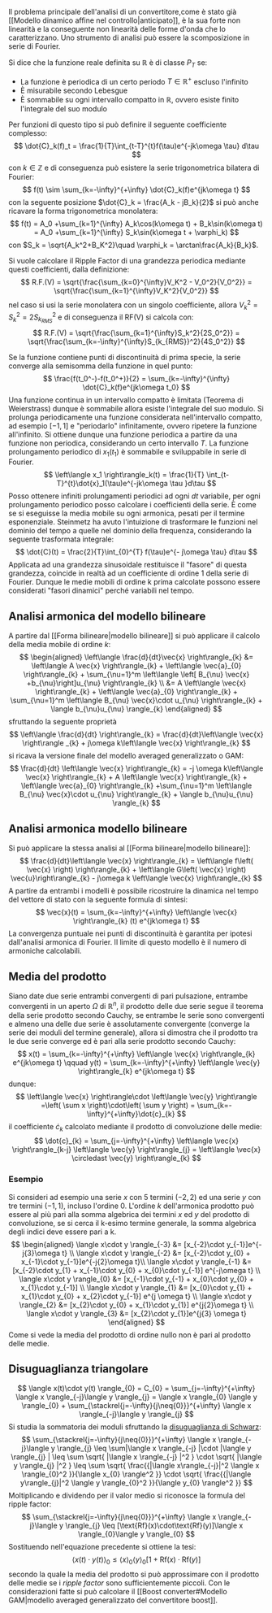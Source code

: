 Il problema principale dell'analisi di un convertitore,come è stato già [[Modello dinamico affine nel controllo|anticipato]], è la sua forte non linearità e la conseguente non linearità delle forme d'onda che lo caratterizzano. Uno strumento di analisi può essere la scomposizione in serie di Fourier.

Si dice che la funzione reale definita su $\mathbb{R}$ è di classe $P_T$ se:
- La funzione è periodica di un certo periodo $T \in \mathbb{R}^+$ escluso l'infinito
- È misurabile secondo Lebesgue
- È sommabile su ogni intervallo compatto in $\mathbb{R}$, ovvero esiste finito l'integrale del suo modulo

Per funzioni di questo tipo si può definire il seguente coefficiente complesso:
$$
\dot{C}_k(f)_t = \frac{1}{T}\int_{t-T}^{t}f(\tau)e^{-jk\omega \tau} d\tau
$$
con $k\in\mathbb{Z}$ e di conseguenza può esistere la serie trigonometrica bilatera di Fourier:
$$
f(t) \sim \sum_{k=-\infty}^{+\infty} \dot{C}_k(f)e^{jk\omega t}
$$
con la seguente posizione $\dot{C}_k = \frac{A_k - jB_k}{2}$ si può anche ricavare la forma trigonometrica monolatera:
$$
f(t) = A_0 +\sum_{k=1}^{\infty} A_k\cos(k\omega t) + B_k\sin(k\omega t) = A_0 +\sum_{k=1}^{\infty} S_k\sin(k\omega t + \varphi_k)
$$
con $S_k = \sqrt{A_k^2+B_K^2}\quad \varphi_k = \arctan\frac{A_k}{B_k}$.

Si vuole calcolare il Ripple Factor di una grandezza periodica mediante questi coefficienti, dalla definizione:
$$
R.F.(V) = \sqrt{\frac{\sum_{k=0}^{\infty}V_K^2 - V_0^2}{V_0^2}} = \sqrt{\frac{\sum_{k=1}^{\infty}V_K^2}{V_0^2}}
$$
nel caso si usi la serie monolatera con un singolo coefficiente, allora $V_{k}^2=S_k^2 = 2S_{k_{RMS}}^2$ e di conseguenza il RF(V) si calcola con:
$$
R.F.(V) = \sqrt{\frac{\sum_{k=1}^{\infty}S_k^2}{2S_0^2}} = \sqrt{\frac{\sum_{k=-\infty}^{\infty}S_{k_{RMS}}^2}{4S_0^2}}
$$

Se la funzione contiene punti di discontinuità di prima specie, la serie converge alla semisomma della funzione in quel punto:
$$
\frac{f(t_0^-)-f(t_0^+)}{2} = \sum_{k=-\infty}^{\infty} \dot{C}_k(f)e^{jk\omega t_0}
$$
Una funzione continua in un intervallo compatto è limitata (Teorema di Weierstrass) dunque è sommabile allora esiste l'integrale del suo modulo.
Si prolunga periodicamente una funzione considerata nell'intervallo compatto, ad esempio $[-1,1]$ e "periodarlo" infinitamente, ovvero ripetere la funzione all'infinito.
Si ottiene dunque una funzione periodica a partire da una funzione non periodica, considerando un certo intervallo $T$.
La funzione prolungamento periodico di $x_1(t_1)$ è sommabile e sviluppabile in serie di Fourier.
$$
\left\langle x_1 \right\rangle_k(t) = \frac{1}{T} \int_{t-T}^{t}\dot{x}_1(\tau)e^{-jk\omega \tau }d\tau
$$
Posso ottenere infiniti prolungamenti periodici ad ogni $dt$ variabile, per ogni prolungamento periodico posso calcolare i coefficienti della serie.
È come se si eseguisse la media mobile su ogni armonica, pesati per il termine esponenziale.
Steinmetz ha avuto l'intuizione di trasformare le funzioni nel dominio del tempo a quelle nel dominio della frequenza, considerando la seguente trasformata integrale:
$$
\dot{C}(t) = \frac{2}{T}\int_{0}^{T} f(\tau)e^{- j\omega \tau} d\tau
$$
Applicata ad una grandezza sinusoidale restituisce il "fasore" di questa grandezza, coincide in realtà ad un coefficiente di ordine 1 della serie di Fourier.
Dunque le medie mobili di ordine k prima calcolate possono essere considerati "fasori dinamici" perché variabili nel tempo.

## Analisi armonica del modello bilineare
A partire dal [[Forma bilineare|modello bilineare]] si può applicare il calcolo della media mobile di ordine $k$:
$$
\begin{aligned}
\left\langle  \frac{d}{dt}\vec{x}  \right\rangle_{k} &= \left\langle  A \vec{x}  \right\rangle_{k} + \left\langle  \vec{a}_{0}  \right\rangle_{k} + \sum_{\nu=1}^m \left\langle  \left[ B_{\nu} \vec{x} +b_{\nu}\right]u_{\nu}  \right\rangle_{k} \\
&= A \left\langle  \vec{x}  \right\rangle_{k} + \left\langle  \vec{a}_{0}  \right\rangle_{k} + \sum_{\nu=1}^m \left\langle  B_{\nu} \vec{x}\cdot u_{\nu}  \right\rangle_{k} + \langle b_{\nu}u_{\nu} \rangle_{k} 
\end{aligned}
$$
sfruttando la seguente proprietà
$$
\left\langle  \frac{d}{dt}  \right\rangle_{k} = \frac{d}{dt}\left\langle  \vec{x}  \right\rangle _{k} + j\omega k\left\langle  \vec{x}  \right\rangle_{k}
$$
si ricava la versione finale del modello averaged generalizzato o GAM:
$$
\frac{d}{dt} \left\langle  \vec{x}  \right\rangle_{k} = -j \omega k\left\langle  \vec{x}  \right\rangle_{k} + A \left\langle  \vec{x}  \right\rangle_{k} + \left\langle  \vec{a}_{0}  \right\rangle_{k} +\sum_{\nu=1}^m \left\langle  B_{\nu} \vec{x}\cdot u_{\nu}  \right\rangle_{k} + \langle b_{\nu}u_{\nu} \rangle_{k} 
$$
## Analisi armonica modello bilineare
Si può applicare la stessa analisi al [[Forma bilineare|modello bilineare]]:
$$
\frac{d}{dt}\left\langle  \vec{x}  \right\rangle_{k} = \left\langle  f\left( \vec{x} \right)  \right\rangle_{k} + \left\langle  G\left( \vec{x} \right)  \vec{u}\right\rangle_{k} - j\omega k \left\langle  \vec{x}  \right\rangle_{k}
$$
A partire da entrambi i modelli è possibile ricostruire la dinamica nel tempo del vettore di stato con la seguente formula di sintesi:
$$
\vec{x}(t) = \sum_{k=-\infty}^{+\infty} \left\langle  \vec{x}  \right\rangle_{k} (t) e^{jk\omega t}
$$
La convergenza puntuale nei punti di discontinuità è garantita per ipotesi dall'analisi armonica di Fourier.
Il limite di questo modello è il numero di armoniche calcolabili.

## Media del prodotto
Siano date due serie entrambi convergenti di pari pulsazione, entrambe convergenti in un aperto $\Omega$ di $\mathbb{R}^n$, il prodotto delle due serie segue il
teorema della serie prodotto secondo Cauchy, se entrambe le serie sono convergenti e almeno una delle due serie è assolutamente convergente (converge la serie dei moduli del termine generale), allora si dimostra che il prodotto tra le due serie converge ed è pari alla serie prodotto secondo Cauchy:
$$
x(t) = \sum_{k=-\infty}^{+\infty} \left\langle  \vec{x}  \right\rangle_{k} e^{jk\omega t} \qquad y(t) = \sum_{k=-\infty}^{+\infty} \left\langle  \vec{y}  \right\rangle_{k} e^{jk\omega t}
$$
dunque:
$$
\left\langle  \vec{x}  \right\rangle\cdot \left\langle  \vec{y}  \right\rangle  =\left( \sum x \right)\cdot\left( \sum y \right) = \sum_{k=-\infty}^{+\infty}\dot{c}_{k}
$$
il coefficiente $\dot{c}_k$ calcolato mediante il prodotto di convoluzione delle medie:
$$
\dot{c}_{k} = \sum_{j=-\infty}^{+\infty} \left\langle  \vec{x}  \right\rangle_{k-j} \left\langle  \vec{y}  \right\rangle_{j} = \left\langle  \vec{x} \circledast \vec{y}  \right\rangle_{k}
$$

### Esempio
Si consideri ad esempio una serie $x$ con 5 termini $(-2,2)$ ed una serie $y$ con tre termini $(-1,1)$, incluso l'ordine 0.
L'ordine $k$ dell'armonica prodotto può essere al più pari alla somma algebrica dei termini $x$ ed $y$ del prodotto di convoluzione, se si cerca il k-esimo termine generale, la somma algebrica degli indici deve essere pari a k.
$$
\begin{aligned}
\langle x\cdot y \rangle_{-3} &= [x_{-2}\cdot y_{-1}]e^{-j{3}\omega t} \\
\langle x\cdot y \rangle_{-2} &= [x_{-2}\cdot y_{0} + x_{-1}\cdot y_{-1}]e^{-j{2}\omega t}\\
\langle x\cdot y \rangle_{-1} &= [x_{-2}\cdot y_{1} + x_{-1}\cdot y_{0} + x_{0}\cdot y_{-1}] e^{-j\omega t} \\
\langle x\cdot y \rangle_{0} &= [x_{-1}\cdot y_{-1} + x_{0}\cdot y_{0} + x_{1}\cdot y_{-1}] \\
\langle x\cdot y \rangle_{1} &= [x_{0}\cdot y_{1} + x_{1}\cdot y_{0} + x_{2}\cdot y_{-1}] e^{j \omega t} \\
\langle x\cdot y \rangle_{2} &= [x_{2}\cdot y_{0} + x_{1}\cdot y_{1}] e^{j{2}\omega t} \\
\langle x\cdot y \rangle_{3} &= [x_{2}\cdot y_{1}]e^{j{3} \omega t}
\end{aligned}
$$
Come si vede la media del prodotto di ordine nullo non è pari al prodotto delle medie.
## Disuguaglianza triangolare
$$
\langle x(t)\cdot y(t) \rangle_{0} = C_{0} = \sum_{j=-\infty}^{+\infty} \langle x \rangle_{-j}\langle y \rangle_{j}   = 
\langle x \rangle_{0} \langle y \rangle_{0} + \sum_{\stackrel{j=-\infty}{j\neq{0}}}^{+\infty} \langle x \rangle_{-j}\langle y \rangle_{j}
$$
Si studia la sommatoria dei moduli sfruttando la [disuguaglianza di Schwarz](https://it.wikipedia.org/wiki/Disuguaglianza_di_Cauchy-Schwarz):
$$
\sum_{\stackrel{j=-\infty}{j\neq{0}}}^{+\infty} \langle x \rangle_{-j}\langle y \rangle_{j} \leq \sum|\langle x \rangle_{-j} |\cdot |\langle y \rangle_{j} | \leq \sum \sqrt{ |\langle x \rangle_{-j} |^2 } \cdot \sqrt{ |\langle y \rangle_{j} |^2 } \leq
\sum \sqrt{ \frac{{|\langle x\rangle_{-j}|^2 \langle x \rangle_{0}^2 }}{\langle x_{0} \rangle^2 }} \cdot
\sqrt{ \frac{{|\langle y\rangle_{j}|^2 \langle y \rangle_{0}^2 }}{\langle y_{0} \rangle^2 }}
$$
Moltiplicando e dividendo per il valor medio si riconosce la formula del ripple factor:
$$
\sum_{\stackrel{j=-\infty}{j\neq{0}}}^{+\infty} \langle x \rangle_{-j}\langle y \rangle_{j} \leq [\text{Rf}(x)\cdot\text{Rf}(y)]\langle x \rangle_{0}\langle y \rangle_{0}  
$$
Sostituendo nell'equazione precedente si ottiene la tesi:
$$
\langle x(t)\cdot y(t) \rangle_{0} \leq \langle x \rangle_{0}\langle y \rangle_{0}[1+\text{Rf}(x)\cdot\text{Rf}(y)]   
$$
secondo la quale la media del prodotto si può approssimare con il prodotto delle medie se i *ripple factor* sono sufficientemente piccoli.
Con le considerazioni fatte si può calcolare il [[Boost converter#Modello GAM|modello averaged generalizzato del convertitore boost]].

